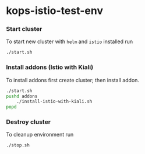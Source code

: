 # kops-istio-test-env

### Start cluster
To start new cluster with `helm` and `istio` installed run
```sh
./start.sh
```

### Install addons (Istio with Kiali)
To install addons first create cluster; then install addon.
```sh
./start.sh
pushd addons
    ./install-istio-with-kiali.sh
popd
```

### Destroy cluster
To cleanup environment run 
```sh
./stop.sh
```
